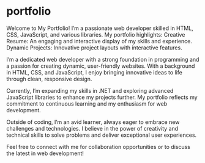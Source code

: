 # portfolio
 Welcome to My Portfolio!  I’m a passionate web developer skilled in HTML, CSS, JavaScript, and various libraries. My portfolio highlights:  Creative Resume: An engaging and interactive display of my skills and experience. Dynamic Projects: Innovative project layouts with interactive features.


I’m a dedicated web developer with a strong foundation in programming and a passion for creating dynamic, user-friendly websites. With a background in HTML, CSS, and JavaScript, I enjoy bringing innovative ideas to life through clean, responsive design.

Currently, I’m expanding my skills in .NET and exploring advanced JavaScript libraries to enhance my projects further. My portfolio reflects my commitment to continuous learning and my enthusiasm for web development.

Outside of coding, I’m an avid learner, always eager to embrace new challenges and technologies. I believe in the power of creativity and technical skills to solve problems and deliver exceptional user experiences.

Feel free to connect with me for collaboration opportunities or to discuss the latest in web development!


